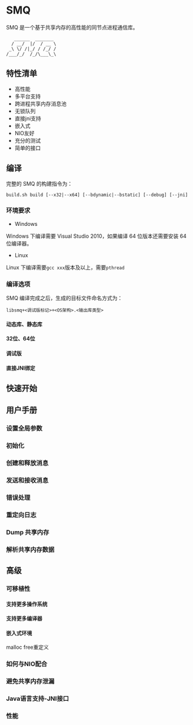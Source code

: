 # SMQ

SMQ 是一个基于共享内存的高性能的同节点进程通信库。

```
   ______  _______ 
  / __/  |/  / __ \
 _\ \/ /|_/ / /_/ /
/___/_/  /_/\___\_\

```

## 特性清单

- 高性能
- 多平台支持
- 跨进程共享内存消息池
- 无锁队列
- 直接jni支持
- 嵌入式
- NIO友好
- 充分的测试
- 简单的接口


## 编译

完整的 SMQ 的构建指令为：

`build.sh build [--x32|--x64] [--bdynamic|--bstatic] [--debug] [--jni] `

### 环境要求

- Windows

Windows 下编译需要 Visual Studio 2010，如果编译 64 位版本还需要安装 64 位编译器。

- Linux

Linux 下编译需要`gcc xxx`版本及以上，需要`pthread`

### 编译选项

SMQ 编译完成之后，生成的目标文件命名方式为：

```
libsmq+<调试版标记>+<OS架构>.<输出库类型>
```

#### 动态库、静态库

#### 32位、64位

#### 调试版

#### 直接JNI绑定

## 快速开始

## 用户手册

### 设置全局参数

### 初始化

### 创建和释放消息

### 发送和接收消息

### 错误处理

### 重定向日志

### Dump 共享内存

### 解析共享内存数据

## 高级

### 可移植性

#### 支持更多操作系统

#### 支持更多编译器

#### 嵌入式环境
malloc free重定义

### 如何与NIO配合

### 避免共享内存泄漏

### Java语言支持-JNI接口

### 性能